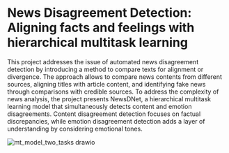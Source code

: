 # News Disagreement Detection: Aligning facts and feelings with hierarchical multitask learning

 This project addresses the issue of automated news disagreement detection by introducing a method to compare texts for alignment or divergence. 
 The approach allows to compare news contents from different sources, aligning titles with article content, and identifying fake news through 
 comparisons with credible sources. 
 To address the complexity of news analysis, the project presents NewsDNet, a hierarchical multitask learning model that simultaneously detects 
 content and emotion disagreements. Content disagreement detection focuses on factual discrepancies, while emotion disagreement detection adds 
 a layer of understanding by considering emotional tones.

![mt_model_two_tasks drawio](https://github.com/user-attachments/assets/d10eef7f-6283-4b7b-a1fd-bd2c80d91e9a)


